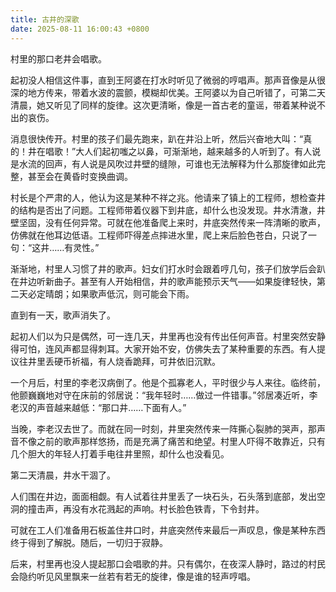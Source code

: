 ```yaml
---
title: 古井的深歌
date: 2025-08-11 16:00:43 +0800
---
```


村里的那口老井会唱歌。

起初没人相信这件事，直到王阿婆在打水时听见了微弱的哼唱声。那声音像是从很深的地方传来，带着水波的震颤，模糊却优美。王阿婆以为自己听错了，可第二天清晨，她又听见了同样的旋律。这次更清晰，像是一首古老的童谣，带着某种说不出的哀伤。

消息很快传开。村里的孩子们最先跑来，趴在井沿上听，然后兴奋地大叫：“真的！井在唱歌！”大人们起初嗤之以鼻，可渐渐地，越来越多的人听到了。有人说是水流的回声，有人说是风吹过井壁的缝隙，可谁也无法解释为什么那旋律如此完整，甚至会在黄昏时变换曲调。

村长是个严肃的人，他认为这是某种不祥之兆。他请来了镇上的工程师，想检查井的结构是否出了问题。工程师带着仪器下到井底，却什么也没发现。井水清澈，井壁坚固，没有任何异常。可就在他准备爬上来时，井底突然传来一阵清晰的歌声，仿佛就在他耳边低语。工程师吓得差点摔进水里，爬上来后脸色苍白，只说了一句：“这井……有灵性。”

渐渐地，村里人习惯了井的歌声。妇女们打水时会跟着哼几句，孩子们放学后会趴在井边听新曲子。甚至有人开始相信，井的歌声能预示天气——如果旋律轻快，第二天必定晴朗；如果歌声低沉，则可能会下雨。

直到有一天，歌声消失了。

起初人们以为只是偶然，可一连几天，井里再也没有传出任何声音。村里突然安静得可怕，连风声都显得刺耳。大家开始不安，仿佛失去了某种重要的东西。有人提议往井里丢硬币祈福，有人烧香跪拜，可井依旧沉默。

一个月后，村里的李老汉病倒了。他是个孤寡老人，平时很少与人来往。临终前，他颤巍巍地对守在床前的邻居说：“我年轻时……做过一件错事。”邻居凑近听，李老汉的声音越来越低：“那口井……下面有人。”

当晚，李老汉去世了。而就在同一时刻，井里突然传来一阵撕心裂肺的哭声，那声音不像之前的歌声那样悠扬，而是充满了痛苦和绝望。村里人吓得不敢靠近，只有几个胆大的年轻人打着手电往井里照，却什么也没看见。

第二天清晨，井水干涸了。

人们围在井边，面面相觑。有人试着往井里丢了一块石头，石头落到底部，发出空洞的撞击声，再没有水花溅起的声响。村长脸色铁青，下令封井。

可就在工人们准备用石板盖住井口时，井底突然传来最后一声叹息，像是某种东西终于得到了解脱。随后，一切归于寂静。

后来，村里再也没人提起那口会唱歌的井。只有偶尔，在夜深人静时，路过的村民会隐约听见风里飘来一丝若有若无的旋律，像是谁的轻声哼唱。
